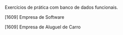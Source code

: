 Exercícios de prática com banco de dados funcionais.

[1609] Empresa de Software

[1609] Empresa de Aluguel de Carro
